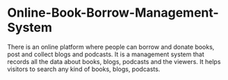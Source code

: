 # Online-Book-Borrow-Management-System
There is an online platform where people can borrow and donate books, post and collect blogs and podcasts.
It is a management system that records all the data about books, blogs, podcasts and the viewers. It helps visitors to search any kind of books, blogs, podcasts.
